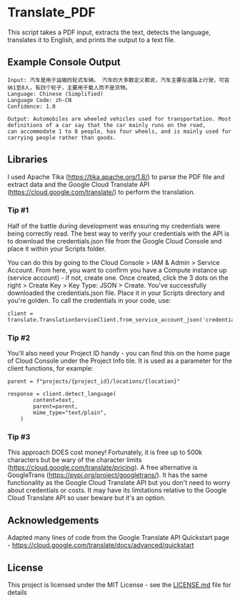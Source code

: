 # Translate_PDF
This script takes a PDF input, extracts the text, detects the language, translates it to English, and prints the output to a text file.

## Example Console Output

```
Input: 汽车是用于运输的轮式车辆。 汽车的大多数定义都说，汽车主要在道路上行驶，可容纳1至8人，有四个轮子，主要用于载人而不是货物。 
Language: Chinese (Simplified)
Language Code: zh-CN
Confidence: 1.0

Output: Automobiles are wheeled vehicles used for transportation. Most definitions of a car say that the car mainly runs on the road, 
can accommodate 1 to 8 people, has four wheels, and is mainly used for carrying people rather than goods.
```

## Libraries
I used Apache Tika (https://tika.apache.org/1.8/) to parse the PDF file and extract data and the Google Cloud Translate API (https://cloud.google.com/translate/) to perform the translation. 

### Tip #1 

Half of the battle during development was ensuring my credentials were being correctly read. The best way to verify your credentials with the API is to download the credentials.json file from the Google Cloud Console and place it within your Scripts folder. 

You can do this by going to the Cloud Console > IAM & Admin > Service Account. From here, you want to confirm you have a Compute instance up (service account) - if not, create one. Once created, click the 3 dots on the right > Create Key > Key Type: JSON > Create. You've successfully downloaded the credentials.json file. Place it in your Scripts directory and you're golden. To call the credentials in your code, use:
```
client = translate.TranslationServiceClient.from_service_account_json('credentials.json')
```

### Tip #2
You'll also need your Project ID handy - you can find this on the home page of Cloud Console under the Project Info tile. It is used as a parameter for the client functions, for example:
```
parent = f"projects/{project_id}/locations/{location}"

response = client.detect_language(
        content=text,
        parent=parent,
        mime_type="text/plain",
    )
```

### Tip #3

This approach DOES cost money! Fortunately, it is free up to 500k characters but be wary of the character limits (https://cloud.google.com/translate/pricing). A free alternative is GoogleTrans (https://pypi.org/project/googletrans/). It has the same functionality as the Google Cloud Translate API but you don't need to worry about credentials or costs. It may have its limitations relative to the Google Cloud Translate API so user beware but it's an option. 

## Acknowledgements

Adapted many lines of code from the Google Translate API Quickstart page - https://cloud.google.com/translate/docs/advanced/quickstart

## License

This project is licensed under the MIT License - see the [LICENSE.md](LICENSE.md) file for details
